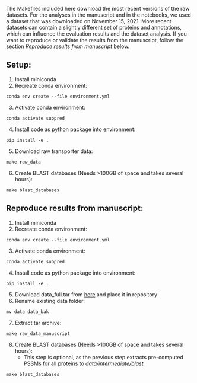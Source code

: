 The Makefiles included here download the most recent versions of the raw datasets.
For the analyses in the manuscript and in the notebooks, we used a dataset that was downloaded on November 15, 2021. More recent datasets can contain a slightly different set of proteins and annotations, which can influence the evaluation results and the dataset analysis.
If you want to reproduce or validate the results from the manuscript, follow the section *Reproduce results from manuscript* below.

## Setup:

1. Install miniconda
2. Recreate conda environment:
```
conda env create --file environment.yml
```
3. Activate conda environment: 
```
conda activate subpred
```
4. Install code as python package into environment: 
```
pip install -e .
```
5. Download raw transporter data: 
```
make raw_data
```
6. Create BLAST databases (Needs >100GB of space and takes several hours): 
```
make blast_databases
```

## Reproduce results from manuscript:

1. Install miniconda
2. Recreate conda environment:
```
conda env create --file environment.yml
```
3. Activate conda environment: 
```
conda activate subpred
```
4. Install code as python package into environment: 
```
pip install -e .
```
5. Download data_full.tar from [here](https://1drv.ms/f/c/886666fa46e5db95/EnlPx6oNmKBPnv7B6hMf8lcBezyagwdeuMKlYf1NMaDSrQ?e=UTO4LT) and place it in repository
6. Rename existing data folder:
```
mv data data_bak
```
7. Extract tar archive:
```
make raw_data_manuscript
```
8. Create BLAST databases (Needs >100GB of space and takes several hours):
    - This step is optional, as the previous step extracts pre-computed PSSMs for all proteins to *data/intermediate/blast*
  
```
make blast_databases
```

